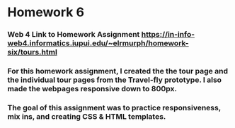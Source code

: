 # Homework 6

### Web 4 Link to Homework Assignment https://in-info-web4.informatics.iupui.edu/~elrmurph/homework-six/tours.html

### For this homework assignment, I created the the tour page and the individual tour pages from the Travel-fly prototype. I also made the webpages responsive down to 800px.

### The goal of this assignment was to practice responsiveness, mix ins, and creating CSS & HTML templates.

 
